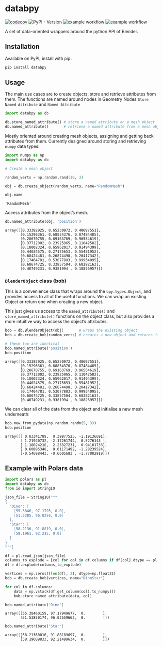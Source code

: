 # databpy


[![codecov](https://codecov.io/gh/BradyAJohnston/databpy/graph/badge.svg?token=KFuu67hzAz)](https://codecov.io/gh/BradyAJohnston/databpy)
![PyPI - Version](https://img.shields.io/pypi/v/databpy.png) ![example
workflow](https://github.com/bradyajohnston/databpy/actions/workflows/tests.yml/badge.svg)
![example
workflow](https://github.com/bradyajohnston/databpy/actions/workflows/ci-cd.yml/badge.svg)

A set of data-oriented wrappers around the python API of Blender.

## Installation

Available on PyPI, install with pip:

``` bash
pip install databpy
```

## Usage

The main use cases are to create objects, store and retrieve attributes
from them. The functions are named around nodes in Geometry Nodes
`Store Named Attribute` and `Named Attribute`

``` python
import databpy as db

db.store_named_attribute() # store a named attribute on a mesh object
db.named_attribute()       # retrieve a named attribute from a mesh object
```

Mostly oriented around creating mesh objects, assigning and getting back
attributes from them. Currently designed around storing and retrieving
`numpy` data types:

``` python
import numpy as np
import databpy as db

# Create a mesh object

random_verts = np.random.rand(10, 3)

obj = db.create_object(random_verts, name="RandomMesh")

obj.name
```

    'RandomMesh'

Access attributes from the object’s mesh.

``` python
db.named_attribute(obj, 'position')
```

    array([[0.33382925, 0.65230972, 0.40697551],
           [0.15296361, 0.68834376, 0.87484485],
           [0.28670755, 0.69163769, 0.96554619],
           [0.37712002, 0.23925965, 0.11042582],
           [0.18002324, 0.65962017, 0.91494399],
           [0.44024575, 0.27175653, 0.55481952],
           [0.68424481, 0.26874498, 0.20417342],
           [0.17464781, 0.53077883, 0.99934095],
           [0.68674725, 0.33857504, 0.68282163],
           [0.40749231, 0.9381994 , 0.18826957]])

### `BlenderObject` class (bob)

This is a convenience class that wraps around the `bpy.types.Object`,
and provides access to all of the useful functions. We can wrap an
existing Object or return one when creating a new object.

This just gives us access to the `named_attribute()` and
`store_named_attribute()` functions on the object class, but also
provides a more intuitive way to access the object’s attributes.

``` python
bob = db.BlenderObject(obj)       # wraps the existing object 
bob = db.create_bob(random_verts) # creates a new object and returns it already wrapped

# these two are identical
bob.named_attribute('position')
bob.position
```

    array([[0.33382925, 0.65230972, 0.40697551],
           [0.15296361, 0.68834376, 0.87484485],
           [0.28670755, 0.69163769, 0.96554619],
           [0.37712002, 0.23925965, 0.11042582],
           [0.18002324, 0.65962017, 0.91494399],
           [0.44024575, 0.27175653, 0.55481952],
           [0.68424481, 0.26874498, 0.20417342],
           [0.17464781, 0.53077883, 0.99934095],
           [0.68674725, 0.33857504, 0.68282163],
           [0.40749231, 0.9381994 , 0.18826957]])

We can clear all of the data from the object and initialise a new mesh
underneath:

``` python
bob.new_from_pydata(np.random.randn(5, 3))
bob.position
```

    array([[ 0.83341789,  0.39877525, -1.19136691],
           [ 1.21940732, -2.17261744,  0.5276143 ],
           [ 1.18024218,  2.23327231,  0.94101733],
           [ 0.60895348,  0.01171492, -1.28239524],
           [-0.54698443, -0.6605683 , -1.77002919]])

## Example with Polars data

``` python
import polars as pl
import databpy as db
from io import StringIO

json_file = StringIO("""
{
  "Dino": [
    [55.3846, 97.1795, 0.0],
    [51.5385, 96.0256, 0.0]
  ],
  "Star": [
    [58.2136, 91.8819, 0.0],
    [58.1961, 92.215, 0.0]
  ]
}
""")

df = pl.read_json(json_file)
columns_to_explode = [col for col in df.columns if df[col].dtype == pl.List(pl.List)]
df = df.explode(columns_to_explode)

vertices = np.zeros((len(df), 3), dtype=np.float32)
bob = db.create_bob(vertices, name="DinoStar")

for col in df.columns:
    data = np.vstack(df.get_column(col).to_numpy())
    bob.store_named_attribute(data, col)

bob.named_attribute("Dino")
```

    array([[55.38460159, 97.17949677,  0.        ],
           [51.53850174, 96.02559662,  0.        ]])

``` python
bob.named_attribute("Star")
```

    array([[58.21360016, 91.88189697,  0.        ],
           [58.19609833, 92.21499634,  0.        ]])

